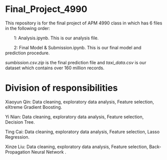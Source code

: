 # Final_Project_4990

This repository is for the final project of APM 4990 class in which has 6 files in the following order:

&emsp;&emsp;1: Analysis.ipynb. This is our analysis file.
  
&emsp;&emsp;2: Final Model & Submission.ipynb. This is our final model and prediction procedure.
  
*sumbission.csv.zip* is the final prediction file and *taxi_data.csv* is our dataset which contains over 160 million records.


# Division of responsibilities

Xiaoyun Qin: Data cleaning, exploratory data analysis, Feature selection, eXtreme Gradient Boosting.

Yi Nian: Data cleaning, exploratory data analysis, Feature selection, Decision Tree.

Ting Cai: Data cleaning, exploratory data analysis, Feature selection, Lasso Regression.

Xinze Liu: Data cleaning, exploratory data analysis, Feature selection, Back-Propagation Neural Network .
